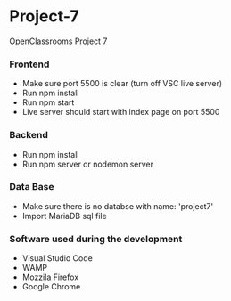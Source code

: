 # Project-7
OpenClassrooms Project 7

### Frontend
* Make sure port 5500 is clear (turn off VSC live server)
* Run npm install
* Run npm start
* Live server should start with index page on port 5500
### Backend
* Run npm install
* Run npm server or nodemon server
### Data Base
* Make sure there is no databse with name: 'project7'
* Import MariaDB sql file
### Software used during the development
* Visual Studio Code
* WAMP
* Mozzila Firefox
* Google Chrome

